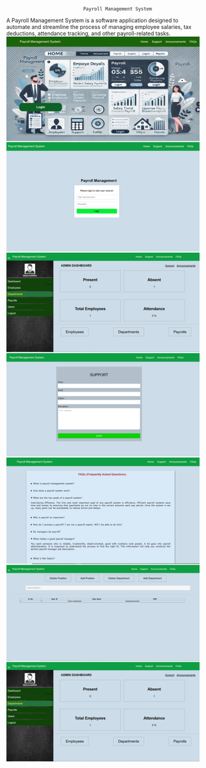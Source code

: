                                 Payroll Management System
A Payroll Management System is a software application designed to automate and streamline the process of managing employee salaries, tax deductions, attendance tracking, and other payroll-related tasks. 
![image alt](https://github.com/ezu1120/PayrollProcessingSystem/blob/main/Screenshot_15-3-2025_63150_localhost.jpeg?raw=true)
![image alt](https://github.com/ezu1120/PayrollProcessingSystem/blob/main/login_page.PNG?raw=true)
![image alt](https://github.com/ezu1120/PayrollProcessingSystem/blob/main/admin_dash_board.PNG?raw=true)
![image alt](https://github.com/ezu1120/PayrollProcessingSystem/blob/main/user_suport.PNG?raw=true)
![image alt](https://github.com/ezu1120/PayrollProcessingSystem/blob/main/faqs_page.PNG?raw=true)
![image alt](https://github.com/ezu1120/PayrollProcessingSystem/blob/main/departments_page.PNG?raw=true)
![image alt](https://github.com/ezu1120/PayrollProcessingSystem/blob/main/admin_dash_board.PNG?raw=true)
